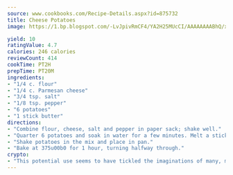```yaml
---
source: www.cookbooks.com/Recipe-Details.aspx?id=875732
title: Cheese Potatoes
image: https://1.bp.blogspot.com/-LvJpivRmCF4/YA2H25MUcCI/AAAAAAAABhQ/xgndXuMf7Zopp5S4RExCblnSp5YGujfSQCLcBGAsYHQ/s320/8.png

yield: 10
ratingValue: 4.7
calories: 246 calories
reviewCount: 414
cookTime: PT2H
prepTime: PT20M
ingredients:
- "1/4 c. flour"
- "1/4 c. Parmesan cheese"
- "3/4 tsp. salt"
- "1/8 tsp. pepper"
- "6 potatoes"
- "1 stick butter"
directions:
- "Combine flour, cheese, salt and pepper in paper sack; shake well."
- "Quarter 6 potatoes and soak in water for a few minutes. Melt a stick of butter in a 9 x 13-inch pan."
- "Shake potatoes in the mix and place in pan."
- "Bake at 375u00b0 for 1 hour, turning halfway through."
crypto:
- "This potential use seems to have tickled the imaginations of many, many bitcoin fanciers."
---
```

